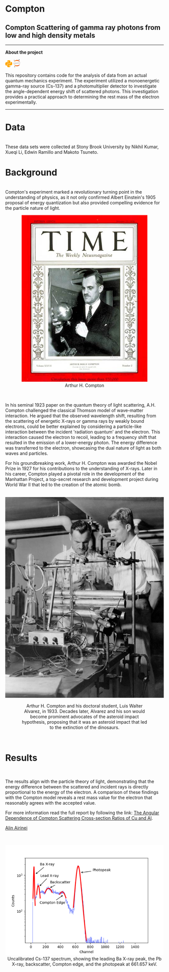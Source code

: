 # Compton

## Compton Scattering of gamma ray photons from low and high density metals

---

**About the project**

![](/img/python_icon.png) ![](/img/jupyter_icon.png)

This repository contains code for the analysis of data from an actual quantum mechanics experiment. The experiment utilized a monoenergetic gamma-ray source (Cs-137) and a photomultiplier detector to investigate the angle-dependent energy shift of scattered photons. This investigation provides a practical approach to determining the rest mass of the electron experimentally.

---

# Data

<br/>
These data sets were collected at Stony Brook University by Nikhil Kumar, Xueqi Li, Edwin Ramillo and Makoto Tsuneto.
<br/>

# Background

<br/>
Compton's experiment marked a revolutionary turning point in the understanding of physics, as it not only confirmed Albert Einstein's 1905 proposal of energy quantization but also provided compelling evidence for the particle nature of light.

<br/>

<p align="center">
  <img src="/img/Time_Cover_Arthur_H_Compton.jpg" alt="">
  <br>
  Arthur H. Compton
</p>

<br/>  

In his seminal 1923 paper on the quantum theory of light scattering, A.H. Compton challenged the classical Thomson model of wave-matter interaction. He argued that the observed wavelength shift, resulting from the scattering of energetic X-rays or gamma rays by weakly bound electrons, could be better explained by considering a particle-like interaction between the incident 'radiation quantum' and the electron. This interaction caused the electron to recoil, leading to a frequency shift that resulted in the emission of a lower-energy photon. The energy difference was transferred to the electron, showcasing the dual nature of light as both waves and particles.

For his groundbreaking work, Arthur H. Compton was awarded the Nobel Prize in 1927 for his contributions to the understanding of X-rays. Later in his career, Compton played a pivotal role in the development of the Manhattan Project, a top-secret research and development project during World War II that led to the creation of the atomic bomb.

<br/>

<div align="center">
  <img src="/img/Alvarez_and_Compton.jpeg" alt="" style="max-width:100%; height:auto;">
</div>
<div align="center">
  <p style="width: 400px;">Arthur H. Compton and his doctoral student, Luis Walter Alvarez, in 1933. Decades later, Alvarez and his son would become prominent advocates of the asteroid impact hypothesis, proposing that it was an asteroid impact that led to the extinction of the dinosaurs.</p>
</div>


<br/>   

# Results

<br/>

The results align with the particle theory of light, demonstrating that the energy difference between the scattered and incident rays is directly proportional to the energy of the electron. A comparison of these findings with the Compton model reveals a rest mass value for the electron that reasonably agrees with the accepted value.

For more information read the full report by following the link: <a href="https://github.com/Al-1n/Compton/blob/main/Compton_Paper.pdf">The Angular Dependence of Compton Scattering Cross-section Ratios of Cu and Al</a>. 

<a href="https://www.linkedin.com/in/alin-airinei/">Alin Airinei</a>

<br/>

<p align="center">
  <img src="/img/Cs_137.png" alt="">
  <br>
  Uncalibrated Cs-137 spectrum, showing the leading 
Ba X-ray peak, the Pb X-ray, backscatter, Compton edge,
and the photopeak at 661.657 keV. 
</p>

<br/><br/><br/>




